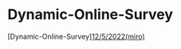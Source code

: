 # Dynamic-Online-Survey
[Dynamic-Online-Survey][12/5/2022(miro)](https://miro.com/app/board/uXjVP9tPLmM=/)
